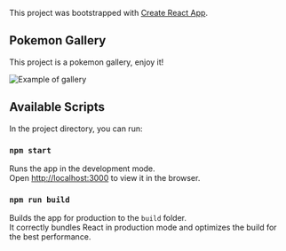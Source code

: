 This project was bootstrapped with [Create React App](https://github.com/facebook/create-react-app).

## Pokemon Gallery

This project is a pokemon gallery, enjoy it!

![Example of gallery](https://github.com/alexodan/poke-gallery/assets/ludicolo.png)

## Available Scripts

In the project directory, you can run:

### `npm start`

Runs the app in the development mode.<br />
Open [http://localhost:3000](http://localhost:3000) to view it in the browser.

### `npm run build`

Builds the app for production to the `build` folder.<br />
It correctly bundles React in production mode and optimizes the build for the best performance.

